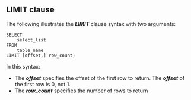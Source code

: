 
## LIMIT clause

The following illustrates the **_LIMIT_** clause syntax with two arguments:
```
SELECT 
    select_list
FROM
    table_name
LIMIT [offset,] row_count;
```

In this syntax:
* The **_offset_** specifies the offset of the first row to return. The **_offset_** of the first row is 0, not 1.
* The **_row_count_** specifies the number of rows to return



